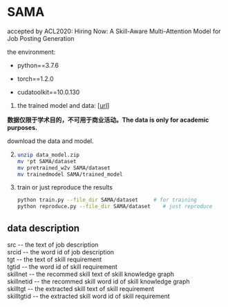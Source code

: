 # SAMA
 accepted by ACL2020: Hiring Now: A Skill-Aware Multi-Attention Model for Job Posting Generation

the environment:

+ python==3.7.6

+ torch==1.2.0

+ cudatoolkit==10.0.130

  

1. the trained model and data: [[url](https://drive.google.com/open?id=15bQqsOTVZrVbi-ivxfiYAALHohYQnt6P)]

**数据仅限于学术目的，不可用于商业活动。The data is only for academic purposes.**

   download the data and model.  


2. ```bash
   unzip data_model.zip
   mv *pt SAMA/dataset
   mv pretrained_w2v SAMA/dataset
   mv trainedmodel SAMA/trained_model
   ```

3. train or just reproduce the results

   ```bash
   python train.py --file_dir SAMA/dataset     # for training
   python reproduce.py --file_dir SAMA/dataset    # just reproduce
   ```

## data description
src -- the text of job description  
srcid -- the word id of job description  
tgt -- the text of skill requirement  
tgtid -- the word id of skill requirement  
skillnet -- the recommed skill text of skill knowledge graph  
skillnetid -- the recommed skill word id of skill knowledge graph  
skilltgt -- the extracted skill text of skill requirement  
skilltgtid -- the extracted skill word id of skill requirement  

